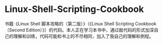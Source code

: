 # Linux-Shell-Scripting-Cookbook
书籍《Linux Shell 脚本攻略的（第二版）》（《Linux Shell Scripting Cookbook（Second Edition）》）的代码。本人正在学习本书中，通过敲代码的形式加深自己的理解和训练，代码可能和书上的不尽相同，加入了我自己的理解和例程。
